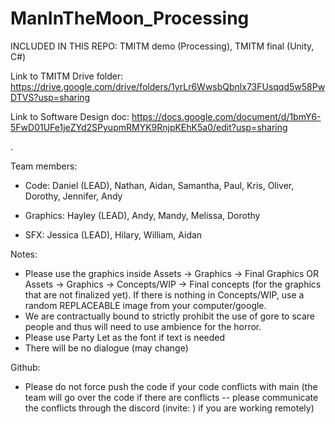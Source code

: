 # ManInTheMoon_Processing

INCLUDED IN THIS REPO: TMITM demo (Processing), TMITM final (Unity, C#)

Link to TMITM Drive folder: https://drive.google.com/drive/folders/1yrLr6WwsbQbnlx73FUsqqd5w58PwDTVS?usp=sharing 

Link to Software Design doc: https://docs.google.com/document/d/1bmY6-5FwD01UFe1jeZYd2SPyupmRMYK9RnjpKEhK5a0/edit?usp=sharing

.


Team members:
  - Code: Daniel (LEAD), Nathan, Aidan, Samantha, Paul, Kris, Oliver, Dorothy, Jennifer, Andy
  
  - Graphics: Hayley (LEAD), Andy, Mandy, Melissa, Dorothy
  
  - SFX: Jessica (LEAD), Hilary, William, Aidan


Notes:
  - Please use the graphics inside Assets → Graphics → Final Graphics OR Assets → Graphics → Concepts/WIP → Final concepts (for the graphics that are not finalized yet).  If there is nothing in Concepts/WIP, use a random REPLACEABLE image from your computer/google.
  - We are contractually bound to strictly prohibit the use of gore to scare people and thus will need to use ambience for the horror.
  - Please use Party Let as the font if text is needed
  - There will be no dialogue (may change)

Github: 
  - Please do not force push the code if your code conflicts with main (the team will go over the code if there are conflicts -- please communicate the conflicts through the discord (invite: ) if you are working remotely)




